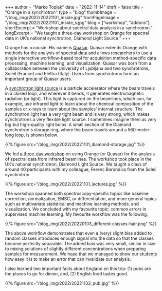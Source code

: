 +++
author = "Marko Toplak"
date = "2022-11-14"
draft = false
title = "Orange in a synchrotron"
type = "blog"
thumbImage = "/blog_img/2022/20221101_inside.jpg"
frontPageImage = "/blog_img/2022/20221101_inside_s.jpg"
blog = ["workshop", "addons"]
shortExcerpt = "Workshop about spectral data analysis in a synchrotron."
longExcerpt = "We taught a three-day workshop on Orange for spectral data in UK’s national synchrotron, Diamond Light Source."
+++

Orange has a cousin. His name is [Quasar](https://quasar.codes/). Quasar extends Orange with methods for the analysis of spectral data and allows researchers to use a single interactive workflow-based tool for acquisition method-specific data processing, machine learning, and visualization. Quasar was born from a collaboration between the University of Ljubljana and two synchrotrons, Soleil (France) and Elettra (Italy). Users from synchrotrons form an important group of Quasar users.

A [synchrotron light source](https://en.wikipedia.org/wiki/Synchrotron_light_source) is a particle accelerator where the beam travels in a closed loop, and wherever it bends, it generates electromagnetic radiation (or light). This light is captured on the beamlines, which can, for example, use infrared light to learn about the chemical composition of the samples or x-rays to learn about the samples' internal structure. The synchrotron light has a very tight beam and is very strong, which makes synchrotrons a very flexible light source. I sometimes imagine them as very big but high-quality light bulbs. A small section of the Diamond synchrotron's storage ring, where the beam travels around a 560-meter-long loop, is shown below.

{{% figure src="/blog_img/2022/20221101_diamond-storage.jpg" %}}

We led [a three-day workshop](https://www.diamond.ac.uk/Home/Events/2022/Infrared-microspectroscopy-analysis-training---QUASAR-software0.html) on using Orange (or Quasar) for the analysis of spectral data from infrared beamlines. The workshop took place in the UK’s national synchrotron, Diamond Light Source. We taught a class of around 40 participants with my colleague, Ferenc Borondics from the Soleil synchrotron.

{{% figure src="/blog_img/2022/20221101_lectures.jpg" %}}

The workshop spanned both spectroscopy-specific topics like baseline correction, normalization, EMSC, or differentiation, and more general topics such as multivariate statistical and machine learning methods, and visualization. We concluded with my favourite topic: common errors in supervised machine learning. My favourite workflow was the following. 

{{% figure src="/blog_img/2022/20220103_different-classes-hair.png" %}}

The above workflow demonstrates that even a (very) slight bias added to random classes introduces enough signal into the data so that the classes become perfectly separable. The added bias was very small, similar in size to mixing solutions of slightly different concentrations when preparing samples for measurement. We hope that we managed to show our students how easy it is to make an error that can invalidate our analysis.

I also learned two important facts about England on this trip: (1) pubs are the places to go for dinner, and, (2) English food tastes good.

{{% figure src="/blog_img/2022/20221103_pub.jpg" %}}
